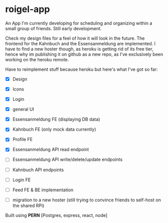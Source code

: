 # roigel-app

An App I'm currently developing for scheduling and organizing within a small group of friends. Still early development.

Check my design files for a feel of how it will look in the future.
The frontend for the Kahnbuch and the Essensanmeldung are implemented.
I have to find a new hoster though, as heroku is getting rid of its free tier, hence why im publishing it on github as a new repo, as I've exclusively been working on the heroku remote.

Have to reimplement stuff because heroku but here's what I've got so far:

- [x] Design
- [x] Icons
- [x] Login
- [x] general UI
- [x] Essensanmeldung FE (displaying DB data)
- [x] Kahnbuch FE (only mock data currently)
- [x] Profile FE
- [x] Essensanmeldung API read endpoint 

- [ ] Essensanmeldung API write/delete/update endpoints 
- [ ] Kahnbuch API endpoints
- [ ] Login FE
- [ ] Feed FE & BE implementation
- [ ] migration to a new hoster (still trying to convince friends to self-host on the shared RPi)

Built using __**PERN**__ [Postgres, express, react, node]
